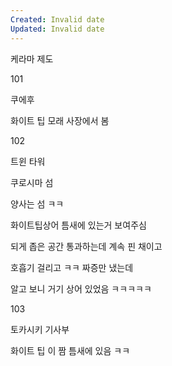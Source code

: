 ```yaml
---
Created: Invalid date
Updated: Invalid date
---
```

케라마 제도

101

쿠에후

화이트 팁 모래 사장에서 봄

102

트윈 타워

쿠로시마 섬

양사는 섬 ㅋㅋ

화이트팁상어 틈새에 있는거 보여주심

되게 좁은 공간 통과하는데 계속 핀 채이고

호흡기 걸리고 ㅋㅋ 짜증만 냈는데

알고 보니 거기 상어 있었음 ㅋㅋㅋㅋㅋ

103

토카시키 기사부

화이트 팁 이 짬 틈새에 있음 ㅋㅋ